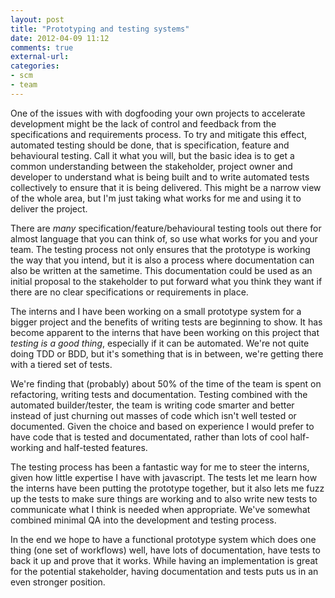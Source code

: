 ```yaml
---
layout: post
title: "Prototyping and testing systems"
date: 2012-04-09 11:12
comments: true
external-url: 
categories:
- scm
- team
---
```


One of the issues with with dogfooding your own projects to accelerate
development might be the lack of control and feedback from the
specifications and requirements process. To try and mitigate this
effect, automated testing should be done, that is specification,
feature and behavioural testing. Call it what you will, but the basic
idea is to get a common understanding between the stakeholder, project
owner and developer to understand what is being built and to write
automated tests collectively to ensure that it is being
delivered. This might be a narrow view of the whole area, but I'm just
taking what works for me and using it to deliver the project.

There are _many_ specification/feature/behavioural testing tools out
there for almost language that you can think of, so use what works for
you and your team. The testing process not only ensures that the
prototype is working the way that you intend, but it is also a process
where documentation can also be written at the sametime. This
documentation could be used as an initial proposal to the stakeholder
to put forward what you think they want if there are no clear
specifications or requirements in place.

The interns and I have been working on a small prototype system
for a bigger project and the benefits of writing tests are beginning
to show. It has become apparent to the interns that have been working
on this project that _testing is a good thing_, especially if it can
be automated. We're not quite doing TDD or BDD, but it's something
that is in between, we're getting there with a tiered set of tests.

We're finding that (probably) about 50% of the time of the team is
spent on refactoring, writing tests and documentation. Testing
combined with the automated builder/tester, the team is writing code
smarter and better instead of just churning out masses of code which
isn't well tested or documented. Given the choice and based on
experience I would prefer to have code that is tested and
documentated, rather than lots of cool half-working and half-tested
features.

The testing process has been a fantastic way for me to steer the
interns, given how little expertise I have with javascript. The tests
let me learn how the interns have been putting the prototype together,
but it also lets me fuzz up the tests to make sure things are working
and to also write new tests to communicate what I think is needed when
appropriate. We've somewhat combined minimal QA into the development
and testing process.

In the end we hope to have a functional prototype system which does
one thing (one set of workflows) well, have lots of documentation,
have tests to back it up and prove that it works. While having an
implementation is great for the potential stakeholder, having
documentation and tests puts us in an even stronger position.